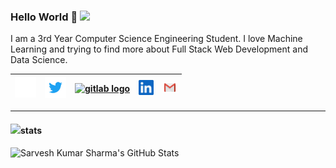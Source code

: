 ### Hello World 👋 <img src="https://github.com/TheDudeThatCode/TheDudeThatCode/blob/master/Assets/Earth.gif" width="24px">


I am a 3rd Year Computer Science Engineering Student. I love Machine Learning and trying to find more about Full Stack Web Development and Data Science.

<!--
**shsarv/shsarv** is a ✨ _special_ ✨ repository because its `README.md` (this file) appears on your GitHub profile.-->

<!--:heart: Programming | :black_heart: programming | :blue_heart: Anime-->

<!-- 🔭 I’m currently working on Machine Learning Based Projects.
- 🌱 I’m currently learning Data Science | Full Stack Web development | Machine Learning.
- 👯 I’m looking to collaborate  on Machine Learning and Web Development Projects.<img src="https://media.giphy.com/media/WUlplcMpOCEmTGBtBW/giphy.gif" width="30">
- 🤔 I’m looking for help in Backend Development.
- 💬 Ask me about Data Science.I will try to help you as much as I can
- ⚡ Quote : You perform the obligatory duties, for action is superior to inaction. And, through inaction, even the maintenance of your body will not be possible.
- 📫 How to reach me: .... -->

| [<img src="https://raw.githubusercontent.com/Delta456/Delta456/master/img/github.png" alt="github logo" width="34">](https://github.com/shsarv) |  [<img src="https://raw.githubusercontent.com/Delta456/Delta456/master/img/twitter.png" alt="twitter logo" width="34">](https://twitter.com/sarveshroli) |  [<img src="https://raw.githubusercontent.com/Delta456/Delta456/master/img/gitlab.png" alt="gitlab logo" width="24">](https://gitlab.com/shsarv) |  [<img src="https://github.com/Amchuz/Amchuz/blob/master/linkedin.jpeg" alt="linkedin logo" width="24">](https://www.linkedin.com//in/sarvesh-kumar-sharma-869a1b185/) |  [<img src="https://github.com/Amchuz/Amchuz/blob/master/gmail.jpeg" alt="gmail logo" width="24">](shsarv2001@gmail.com)
|---|---|---|---|---|

----

#### <img src="https://media.giphy.com/media/VgCDAzcKvsR6OM0uWg/giphy.gif" width="50">stats 

![Sarvesh Kumar Sharma's GitHub Stats](https://github-readme-stats.vercel.app/api?username=shsarv&hide=["stars"]&show_icons=true)
